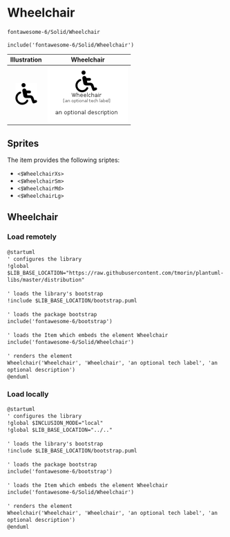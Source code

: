 # Wheelchair


```text
fontawesome-6/Solid/Wheelchair
```

```text
include('fontawesome-6/Solid/Wheelchair')
```



| Illustration | Wheelchair |
| :---: | :---: |
| ![illustration for Illustration](../../fontawesome-6/Solid/Wheelchair.png) | ![illustration for Wheelchair](../../fontawesome-6/Solid/Wheelchair.Local.png) |



## Sprites
The item provides the following sriptes:

- `<$WheelchairXs>`
- `<$WheelchairSm>`
- `<$WheelchairMd>`
- `<$WheelchairLg>`





## Wheelchair

### Load remotely
```plantuml
@startuml
' configures the library
!global $LIB_BASE_LOCATION="https://raw.githubusercontent.com/tmorin/plantuml-libs/master/distribution"

' loads the library's bootstrap
!include $LIB_BASE_LOCATION/bootstrap.puml

' loads the package bootstrap
include('fontawesome-6/bootstrap')

' loads the Item which embeds the element Wheelchair
include('fontawesome-6/Solid/Wheelchair')

' renders the element
Wheelchair('Wheelchair', 'Wheelchair', 'an optional tech label', 'an optional description')
@enduml
```

### Load locally
```plantuml
@startuml
' configures the library
!global $INCLUSION_MODE="local"
!global $LIB_BASE_LOCATION="../.."

' loads the library's bootstrap
!include $LIB_BASE_LOCATION/bootstrap.puml

' loads the package bootstrap
include('fontawesome-6/bootstrap')

' loads the Item which embeds the element Wheelchair
include('fontawesome-6/Solid/Wheelchair')

' renders the element
Wheelchair('Wheelchair', 'Wheelchair', 'an optional tech label', 'an optional description')
@enduml
```


